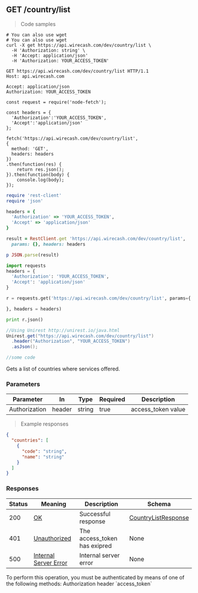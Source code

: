 ## GET /country/list

> Code samples

```shell
# You can also use wget
# You can also use wget
curl -X get https://api.wirecash.com/dev/country/list \
  -H 'Authorization: string' \
  -H 'Accept: application/json'
  -H 'Authorization: YOUR_ACCESS_TOKEN'
```

```http
GET https://api.wirecash.com/dev/country/list HTTP/1.1
Host: api.wirecash.com

Accept: application/json
Authorization: YOUR_ACCESS_TOKEN

```

```javascript--nodejs
const request = require('node-fetch');

const headers = {
  'Authorization':'YOUR_ACCESS_TOKEN',
  'Accept':'application/json'
};

fetch('https://api.wirecash.com/dev/country/list',
{
  method: 'GET',
  headers: headers
})
.then(function(res) {
    return res.json();
}).then(function(body) {
    console.log(body);
});
```

```ruby
require 'rest-client'
require 'json'

headers = {
  'Authorization' => 'YOUR_ACCESS_TOKEN',
  'Accept' => 'application/json'
}

result = RestClient.get 'https://api.wirecash.com/dev/country/list',
  params: {}, headers: headers

p JSON.parse(result)
```

```python
import requests
headers = {
  'Authorization': 'YOUR_ACCESS_TOKEN',
  'Accept': 'application/json'
}

r = requests.get('https://api.wirecash.com/dev/country/list', params={

}, headers = headers)

print r.json()
```

```java
//Using Unirest http://unirest.io/java.html
Unirest.get("https://api.wirecash.com/dev/country/list")
  .header("Authorization", "YOUR_ACCESS_TOKEN")
  .asJson();
```

```csharp
//some code

```

Gets a list of countries where services offered.

### Parameters

Parameter|In|Type|Required|Description
---|---|---|---|---|
Authorization|header|string|true|access_token value


> Example responses

```json
{
  "countries": [
    {
      "code": "string",
      "name": "string"
    }
  ]
}
```
### Responses

Status|Meaning|Description|Schema
---|---|---|---|
200|[OK](https://tools.ietf.org/html/rfc7231#section-6.3.1)|Successful response|[CountryListResponse](#schemacountrylistresponse)
401|[Unauthorized](https://tools.ietf.org/html/rfc7235#section-3.1)|The access_token has exipred|None
500|[Internal Server Error](https://tools.ietf.org/html/rfc7231#section-6.6.1)|Internal server error|None

<aside class="warning">
To perform this operation, you must be authenticated by means of one of the following methods: Authorization header `access_token`
</aside>
